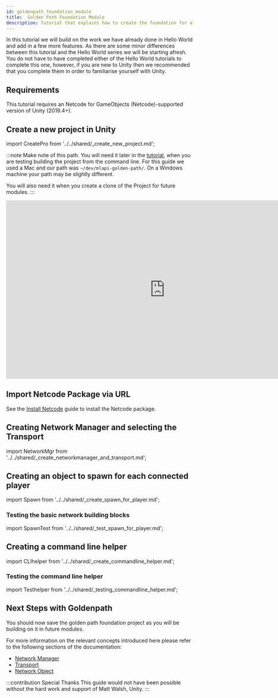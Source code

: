 ```yaml
---
id: goldenpath_foundation_module
title:  Golden Path Foundation Module
description: Tutorial that explains how to create the foundation for all the future Goldan path modules, the foundation module includes, creating a new project, Installing  Netcode for GameObjects ,  creating and testing the basic networking building blocks, and creating and testing a commandline helper. 
---
```


In this tutorial we will build on the work we have already done in Hello World and add in a few more features. As there are some minor differences between this tutorial and the Hello World series we will be starting afresh. You do not have to have completed either of the Hello World tutorials to complete this one, however, if you are new to Unity then we recommended that you complete them in order to familiarise yourself with Unity.


## Requirements

This tutorial requires an  Netcode for GameObjects (Netcode)-supported version of Unity (2019.4+).

## Create a new project in Unity

              
import CreatePro from '../../shared/_create_new_project.md';

<CreatePro/>

:::note
Make note of this path. You will need it  later in the [tutorial](#creating-a-command-line-helper), when you are testing building the project from the command line. For this guide we used a Mac and our path was `~/dev/mlapi-golden-path/`. On a Windows machine your path may be slightly different.

You will also need it when you create a clone of the Project for future modules.
:::

<iframe src="https://www.youtube.com/embed/AOZE-b9Q8R8?playlist=AOZE-b9Q8R8&loop=1&&autoplay=0&controls=1&showinfo=0&mute=1"   width="854px"
        height="480px" className="video-container" frameborder="0" position="relative" allow="accelerometer; autoplay; loop; playlist; clipboard-write; encrypted-media; gyroscope; picture-in-picture"  allowfullscreen=""></iframe>


## Import Netcode Package via URL

See the [Install Netcode](../../migration/installation.md) guide to install the Netcode package.

## Creating Network Manager and selecting the Transport

import NetworkMgr from '../../shared/_create_networkmanager_and_transport.md';

<NetworkMgr/>

## Creating an object to spawn for each connected player

import Spawn from '../../shared/_create_spawn_for_player.md';

<Spawn/>

### Testing the basic network building blocks

import SpawnTest from '../../shared/_test_spawn_for_player.md';

<SpawnTest/>

## Creating a command line helper

import CLIhelper from '../../shared/_create_commandline_helper.md';

<CLIhelper/>

### Testing the command line helper

import Testhelper from '../../shared/_testing_commandline_helper.md';

<Testhelper/>

## Next Steps with Goldenpath

You should  now save the golden path foundation project as you will be building on it in future modules.

For more information on the relevant concepts introduced here please refer to the following sections of the documentation:

- [Network Manager](../../components/networkmanager.md)
- [Transport](../advanced-topics/../../advanced-topics/custom-transports.md)
- [Network Object](../../basics/networkobject.md)




:::contribution Special Thanks
This guide would not have been possible without the hard work and support of Matt Walsh, Unity. 
:::
